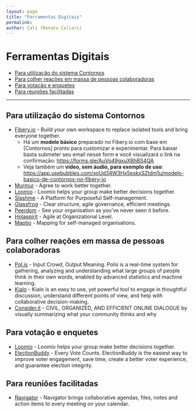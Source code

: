 ```yaml
---
layout: page
title: "Ferramentas Digitais"
permalink: 
author: Cali (Renato Caliari)
---
```


# Ferramentas Digitais
- [Para utilização do sistema Contornos](#para-utilização-do-sistema-contornos)
- [Para colher reações em massa de pessoas colaboradoras](#para-colher-reações-em-massa-de-pessoas-colaboradoras)
- [Para votação e enquetes](#para-votação-e-enquetes)
- [Para reuniões facilitadas](#para-reuniões-facilitadas)
----

## Para utilização do sistema Contornos
- [Fibery.io](fibery.io/) - Build your own workspace to replace isolated tools and bring everyone together.
  - Há um **modelo básico** preparado no Fibery.io com base em [Contornos] pronto para customizar e experimentar. Para baixar basta submeter seu email nesse form e você visualizará o link na confirmação: https://forms.gle/AuVo49gxuXBhBS4QA
  - Veja também um **vídeo, sem áudio, para exemplo de uso**: https://app.usebubbles.com/xoUd34W3Hx5eskxSZtdm1u/modelo-basico-de-contornos-no-fibery-io
- [Murmur](https://www.murmur.com/) - Agree to work better together.
- [Loomio](https://www.loomio.org/) - Loomio helps your group make better decisions together.
- [Slashme](slashme.com) - A Platform for Purposeful Self-management.
- [Glassfrog](https://www.glassfrog.com/) - Clear structure, agile governance, efficient meetings.
- [Peerdom](https://peerdom.org/) - See your organisation as you’ve never seen it before.
- [Holaspirit](https://www.holaspirit.com/) - Agile at Organizational Level.
- [Maptio](https://www.maptio.com/) - Mapping for self-managed organisations.

## Para colher reações em massa de pessoas colaboradoras
- [Pol.is](https://pol.is/) -  Input Crowd, Output Meaning. Polis is a real-time system for gathering, analyzing and understanding what large groups of people think in their own words, enabled by advanced statistics and machine learning.
- [Kialo](https://www.kialo.com) - Kialo is an easy to use, yet powerful tool to engage in thoughtful discussion, understand different points of view, and help with collaborative decision-making.
- [Consider.it](https://consider.it/) - CIVIL, ORGANIZED, AND EFFICIENT ONLINE DIALOGUE by visually summarizing what your community thinks and why

## Para votação e enquetes
- [Loomio](https://www.loomio.org/) - Loomio helps your group make better decisions together.
- [ElectionBuddy](https://electionbuddy.com/) - Every Vote Counts. ElectionBuddy is the easiest way to improve voter engagement, save time, create a better voter experience, and guarantee election integrity.

## Para reuniões facilitadas
- [Ńavigator](https://navigator.com/) - Navigator brings collaborative agendas, files, notes and action items to every meeting on your calendar.
